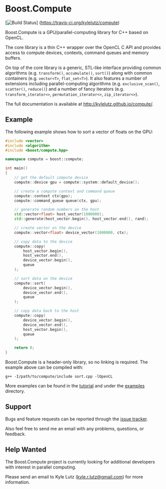 # Boost.Compute #

[![Build Status](https://travis-ci.org/kylelutz/compute.png?branch=master)]
 (https://travis-ci.org/kylelutz/compute)

Boost.Compute is a GPU/parallel-computing library for C++ based on OpenCL.

The core library is a thin C++ wrapper over the OpenCL C API and provides
access to compute devices, contexts, command queues and memory buffers.

On top of the core library is a generic, STL-like interface providing common
algorithms (e.g. `transform()`, `accumulate()`, `sort()`) along with common
containers (e.g. `vector<T>`, `flat_set<T>`). It also features a number of
extensions including parallel-computing algorithms (e.g. `exclusive_scan()`,
`scatter()`, `reduce()`) and a number of fancy iterators (e.g.
`transform_iterator<>`, `permutation_iterator<>`, `zip_iterator<>`).

The full documentation is available at http://kylelutz.github.io/compute/.

## Example ##

The following example shows how to sort a vector of floats on the GPU:

```c++
#include <vector>
#include <algorithm>
#include <boost/compute.hpp>

namespace compute = boost::compute;

int main()
{
    // get the default compute device
    compute::device gpu = compute::system::default_device();

    // create a compute context and command queue
    compute::context ctx(gpu);
    compute::command_queue queue(ctx, gpu);

    // generate random numbers on the host
    std::vector<float> host_vector(1000000);
    std::generate(host_vector.begin(), host_vector.end(), rand);

    // create vector on the device
    compute::vector<float> device_vector(1000000, ctx);

    // copy data to the device
    compute::copy(
        host_vector.begin(),
        host_vector.end(),
        device_vector.begin(),
        queue
    );

    // sort data on the device
    compute::sort(
        device_vector.begin(),
        device_vector.end(),
        queue
    );

    // copy data back to the host
    compute::copy(
        device_vector.begin(),
        device_vector.end(),
        host_vector.begin(),
        queue
    );

    return 0;
}
```

Boost.Compute is a header-only library, so no linking is required. The example
above can be compiled with:

`g++ -I/path/to/compute/include sort.cpp -lOpenCL`

More examples can be found in the [tutorial](
http://kylelutz.github.io/compute/boost_compute/tutorial.html) and under the
[examples](https://github.com/kylelutz/compute/tree/master/example) directory.

## Support ##
Bugs and feature requests can be reported through the [issue tracker](
https://github.com/kylelutz/compute/issues?state=open).

Also feel free to send me an email with any problems, questions, or feedback.

## Help Wanted ##
The Boost.Compute project is currently looking for additional developers with
interest in parallel computing.

Please send an email to Kyle Lutz (kyle.r.lutz@gmail.com) for more information.
